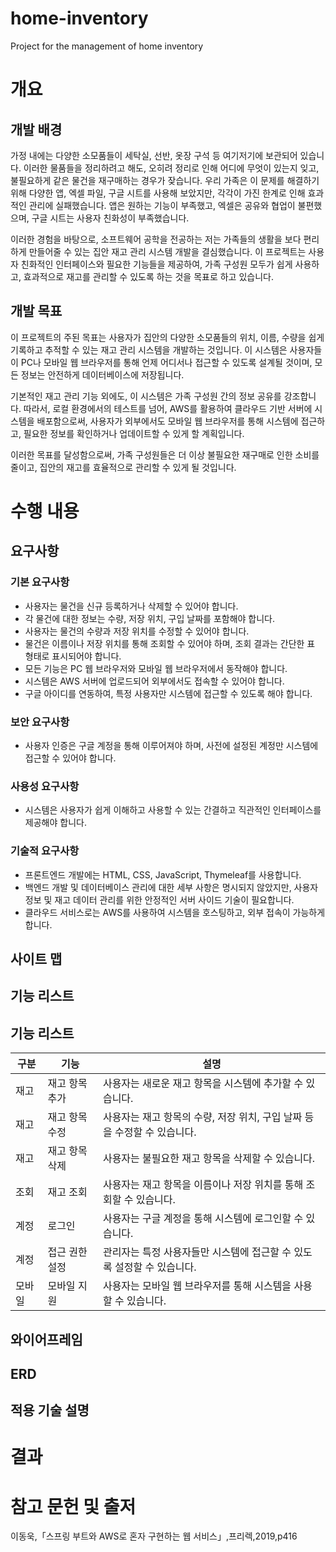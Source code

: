 # home-inventory
Project for the management of home inventory

# 개요

## 개발 배경
가정 내에는 다양한 소모품들이 세탁실, 선반, 옷장 구석 등 여기저기에 보관되어 있습니다. 이러한 물품들을 정리하려고 해도, 오히려 정리로 인해 어디에 무엇이 있는지 잊고, 불필요하게 같은 물건을 재구매하는 경우가 잦습니다. 우리 가족은 이 문제를 해결하기 위해 다양한 앱, 엑셀 파일, 구글 시트를 사용해 보았지만, 각각이 가진 한계로 인해 효과적인 관리에 실패했습니다. 앱은 원하는 기능이 부족했고, 엑셀은 공유와 협업이 불편했으며, 구글 시트는 사용자 친화성이 부족했습니다.

이러한 경험을 바탕으로, 소프트웨어 공학을 전공하는 저는 가족들의 생활을 보다 편리하게 만들어줄 수 있는 집안 재고 관리 시스템 개발을 결심했습니다. 이 프로젝트는 사용자 친화적인 인터페이스와 필요한 기능들을 제공하여, 가족 구성원 모두가 쉽게 사용하고, 효과적으로 재고를 관리할 수 있도록 하는 것을 목표로 하고 있습니다.

## 개발 목표
이 프로젝트의 주된 목표는 사용자가 집안의 다양한 소모품들의 위치, 이름, 수량을 쉽게 기록하고 추적할 수 있는 재고 관리 시스템을 개발하는 것입니다. 이 시스템은 사용자들이 PC나 모바일 웹 브라우저를 통해 언제 어디서나 접근할 수 있도록 설계될 것이며, 모든 정보는 안전하게 데이터베이스에 저장됩니다.

기본적인 재고 관리 기능 외에도, 이 시스템은 가족 구성원 간의 정보 공유를 강조합니다. 따라서, 로컬 환경에서의 테스트를 넘어, AWS를 활용하여 클라우드 기반 서버에 시스템을 배포함으로써, 사용자가 외부에서도 모바일 웹 브라우저를 통해 시스템에 접근하고, 필요한 정보를 확인하거나 업데이트할 수 있게 할 계획입니다.

이러한 목표를 달성함으로써, 가족 구성원들은 더 이상 불필요한 재구매로 인한 소비를 줄이고, 집안의 재고를 효율적으로 관리할 수 있게 될 것입니다.

# 수행 내용
## 요구사항
### 기본 요구사항
 - 사용자는 물건을 신규 등록하거나 삭제할 수 있어야 합니다.
 - 각 물건에 대한 정보는 수량, 저장 위치, 구입 날짜를 포함해야 합니다.
 - 사용자는 물건의 수량과 저장 위치를 수정할 수 있어야 합니다.
 - 물건은 이름이나 저장 위치를 통해 조회할 수 있어야 하며, 조회 결과는 간단한 표 형태로 표시되어야 합니다.
 - 모든 기능은 PC 웹 브라우저와 모바일 웹 브라우저에서 동작해야 합니다.
 - 시스템은 AWS 서버에 업로드되어 외부에서도 접속할 수 있어야 합니다.
 - 구글 아이디를 연동하여, 특정 사용자만 시스템에 접근할 수 있도록 해야 합니다.
### 보안 요구사항
 - 사용자 인증은 구글 계정을 통해 이루어져야 하며, 사전에 설정된 계정만 시스템에 접근할 수 있어야 합니다.
### 사용성 요구사항
 - 시스템은 사용자가 쉽게 이해하고 사용할 수 있는 간결하고 직관적인 인터페이스를 제공해야 합니다.
### 기술적 요구사항
 - 프론트엔드 개발에는 HTML, CSS, JavaScript, Thymeleaf를 사용합니다.
 - 백엔드 개발 및 데이터베이스 관리에 대한 세부 사항은 명시되지 않았지만, 사용자 정보 및 재고 데이터 관리를 위한 안정적인 서버 사이드 기술이 필요합니다.
 - 클라우드 서비스로는 AWS를 사용하여 시스템을 호스팅하고, 외부 접속이 가능하게 합니다.


## 사이트 맵
## 기능 리스트 
## 기능 리스트

| 구분   | 기능              | 설명                                             |
|--------|-------------------|--------------------------------------------------|
| 재고   | 재고 항목 추가    | 사용자는 새로운 재고 항목을 시스템에 추가할 수 있습니다.    |
| 재고   | 재고 항목 수정    | 사용자는 재고 항목의 수량, 저장 위치, 구입 날짜 등을 수정할 수 있습니다. |
| 재고   | 재고 항목 삭제    | 사용자는 불필요한 재고 항목을 삭제할 수 있습니다.          |
| 조회   | 재고 조회         | 사용자는 재고 항목을 이름이나 저장 위치를 통해 조회할 수 있습니다.   |
| 계정   | 로그인            | 사용자는 구글 계정을 통해 시스템에 로그인할 수 있습니다.     |
| 계정   | 접근 권한 설정    | 관리자는 특정 사용자들만 시스템에 접근할 수 있도록 설정할 수 있습니다. |
| 모바일 | 모바일 지원       | 사용자는 모바일 웹 브라우저를 통해 시스템을 사용할 수 있습니다. |


## 와이어프레임
## ERD
## 적용 기술 설명

# 결과
# 참고 문헌 및 출저

이동욱,「스프링 부트와 AWS로 혼자 구현하는 웹 서비스」,프리렉,2019,p416

